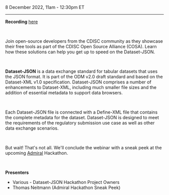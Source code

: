 8 December 2022, 11am - 12:30pm ET

---

**Recording** [here](https://www.cdisc.org/events/webinar/cosa-spotlight-q4-2022-dataset-json-hackathon-solutions)

<br/>

Join open-source developers from the CDISC community as they showcase their free tools as part of the CDISC Open Source Alliance (COSA). Learn how these solutions can help you get up to speed on the Dataset-JSON.  
    
<br/>

**Dataset-JSON** is a data exchange standard for tabular datasets that uses the JSON format. It is part of the ODM v2.0 draft standard and based on the Dataset-XML v1.0 specification. Dataset-JSON comprises a number of enhancements to Dataset-XML, including much smaller file sizes and the addition of essential metadata to support data browsers.  
    
<br/>

Each Dataset-JSON file is connected with a Define-XML file that contains the complete metadata for the dataset. Dataset-JSON is designed to meet the requirements of the regulatory submission use case as well as other data exchange scenarios.  
    
<br/>

But wait! That's not all.  We'll conclude the webinar with a sneak peek at the upcoming  <a href="https://cosa.cdisc.org/directory/admiral" target="_blank">Admiral</a> Hackathon.  
    
<br/>
  
**Presenters**
- Various - Dataset-JSON Hackathon Project Owners
- Thomas Neitmann (Admiral Hackathon Sneak Peek)